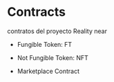 # Contracts


contratos del proyecto Reality near

- Fungible Token: FT

- Not Fungible Token: NFT

- Marketplace Contract